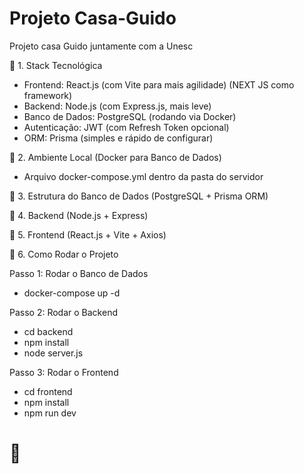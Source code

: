 # Projeto Casa-Guido
Projeto casa Guido juntamente com a Unesc


🔹 1. Stack Tecnológica
 - Frontend: React.js (com Vite para mais agilidade) (NEXT JS como framework)
 - Backend: Node.js (com Express.js, mais leve)
 - Banco de Dados: PostgreSQL (rodando via Docker)
 - Autenticação: JWT (com Refresh Token opcional)
 - ORM: Prisma (simples e rápido de configurar)

🔹 2. Ambiente Local (Docker para Banco de Dados)
 - Arquivo docker-compose.yml dentro da pasta do servidor


🔹 3. Estrutura do Banco de Dados (PostgreSQL + Prisma ORM)

🔹 4. Backend (Node.js + Express)

🔹 5. Frontend (React.js + Vite + Axios)

🔹 6. Como Rodar o Projeto

 Passo 1: Rodar o Banco de Dados
 - docker-compose up -d

 Passo 2: Rodar o Backend
 - cd backend
 - npm install
 - node server.js

 Passo 3: Rodar o Frontend
 - cd frontend
 - npm install
 - npm run dev

# 🚀
